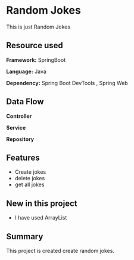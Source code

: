 # Random Jokes
This is just Random Jokes


## Resource used

**Framework:** SpringBoot

**Language:** Java

**Dependency:** Spring Boot DevTools , Spring Web


## Data Flow

**Controller** 

**Service** 

**Repository** 

## Features

- Create jokes
- delete jokes
- get all jokes

## New in this project

- I have used ArrayList

## Summary

This  project is created create random jokes.



